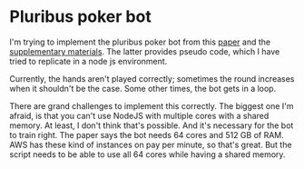 # Pluribus poker bot

I'm trying to implement the pluribus poker bot from this [paper](https://science.sciencemag.org/content/365/6456/885) and the [supplementary materials](https://science.sciencemag.org/content/suppl/2019/07/10/science.aay2400.DC1). The latter provides pseudo code, which I have tried to replicate in a node js environment.

Currently, the hands aren't played correctly; sometimes the round increases when it shouldn't be the case. Some other times, the bot gets in a loop.

There are grand challenges to implement this correctly. The biggest one I'm afraid, is that you can't use NodeJS with multiple cores with a shared memory. At least, I don't think that's possible. And it's necessary for the bot to train right. The paper says the bot needs 64 cores and 512 GB of RAM. AWS has these kind of instances on pay per minute, so that's great. But the script needs to be able to use all 64 cores while having a shared memory.
